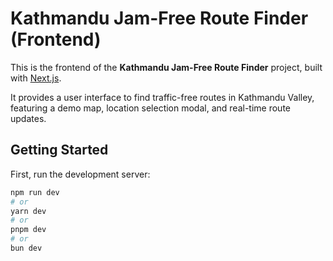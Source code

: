 # Kathmandu Jam-Free Route Finder (Frontend)

This is the frontend of the **Kathmandu Jam-Free Route Finder** project, built with [Next.js](https://nextjs.org).

It provides a user interface to find traffic-free routes in Kathmandu Valley, featuring a demo map, location selection modal, and real-time route updates.

## Getting Started

First, run the development server:

```bash
npm run dev
# or
yarn dev
# or
pnpm dev
# or
bun dev
